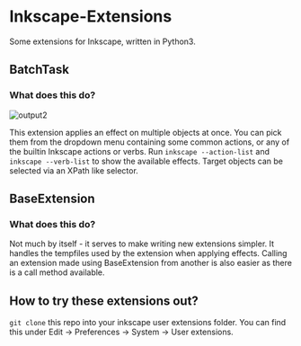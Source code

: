 # Inkscape-Extensions
Some extensions for Inkscape, written in Python3.

## BatchTask
### What does this do?
![output2](https://user-images.githubusercontent.com/61238538/144407057-bb5d532e-b948-4084-a399-06a8b80e8541.gif)

This extension applies an effect on multiple objects at once. You can pick them from the dropdown menu containing some common actions, or any of the builtin Inkscape actions or verbs. Run `inkscape --action-list` and `inkscape --verb-list` to show the available effects. Target objects can be selected via an XPath like selector.

## BaseExtension
### What does this do?
Not much by itself - it serves to make writing new extensions simpler. It handles the tempfiles used by the extension when applying effects. Calling an extension made using BaseExtension from another is also easier as there is a call method available.

## How to try these extensions out?
`git clone` this repo into your inkscape user extensions folder. You can find this under Edit -> Preferences -> System -> User extensions.

